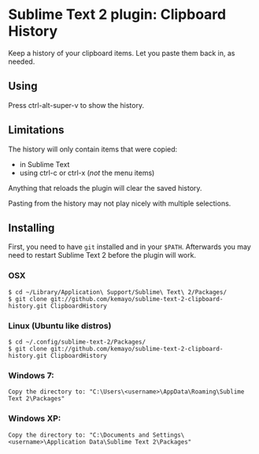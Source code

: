 # Sublime Text 2 plugin: Clipboard History

Keep a history of your clipboard items. Let you paste them back in, as needed.

## Using

Press ctrl-alt-super-v to show the history.

## Limitations

The history will only contain items that were copied:

 * in Sublime Text
 * using ctrl-c or ctrl-x (*not* the menu items)

Anything that reloads the plugin will clear the saved history.

Pasting from the history may not play nicely with multiple selections.

## Installing

First, you need to have `git` installed and in your `$PATH`. Afterwards you may need to restart Sublime Text 2 before the plugin will work.

### OSX

    $ cd ~/Library/Application\ Support/Sublime\ Text\ 2/Packages/
    $ git clone git://github.com/kemayo/sublime-text-2-clipboard-history.git ClipboardHistory

### Linux (Ubuntu like distros)

    $ cd ~/.config/sublime-text-2/Packages/
    $ git clone git://github.com/kemayo/sublime-text-2-clipboard-history.git ClipboardHistory

### Windows 7:

    Copy the directory to: "C:\Users\<username>\AppData\Roaming\Sublime Text 2\Packages"

### Windows XP:

    Copy the directory to: "C:\Documents and Settings\<username>\Application Data\Sublime Text 2\Packages"
